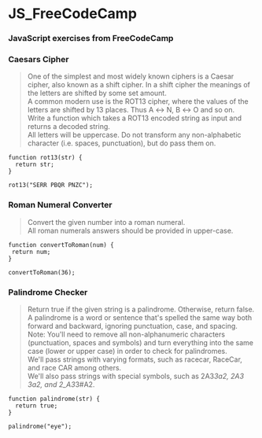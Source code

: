 # JS_FreeCodeCamp
### JavaScript exercises from FreeCodeCamp

### Caesars Cipher
>One of the simplest and most widely known ciphers is a Caesar cipher, also known as a shift cipher. In a shift cipher the meanings of the letters are shifted by some set amount.  
>A common modern use is the ROT13 cipher, where the values of the letters are shifted by 13 places. Thus A ↔ N, B ↔ O and so on.  
>Write a function which takes a ROT13 encoded string as input and returns a decoded string.  
>All letters will be uppercase. Do not transform any non-alphabetic character (i.e. spaces, punctuation), but do pass them on.  

```
function rot13(str) {
  return str;
}

rot13("SERR PBQR PNZC");  
```
### Roman Numeral Converter  
>Convert the given number into a roman numeral.  
All roman numerals answers should be provided in upper-case.

```
function convertToRoman(num) {
 return num;
}

convertToRoman(36);
```
### Palindrome Checker  
>Return true if the given string is a palindrome. Otherwise, return false.  
A palindrome is a word or sentence that's spelled the same way both forward and backward, ignoring punctuation, case, and spacing.  
Note: You'll need to remove all non-alphanumeric characters (punctuation, spaces and symbols) and turn everything into the same case (lower or upper case) in order to check for palindromes.  
We'll pass strings with varying formats, such as racecar, RaceCar, and race CAR among others.  
We'll also pass strings with special symbols, such as 2A3*3a2, 2A3 3a2, and 2_A3*3#A2.
```
function palindrome(str) {
  return true;
}

palindrome("eye");
```
